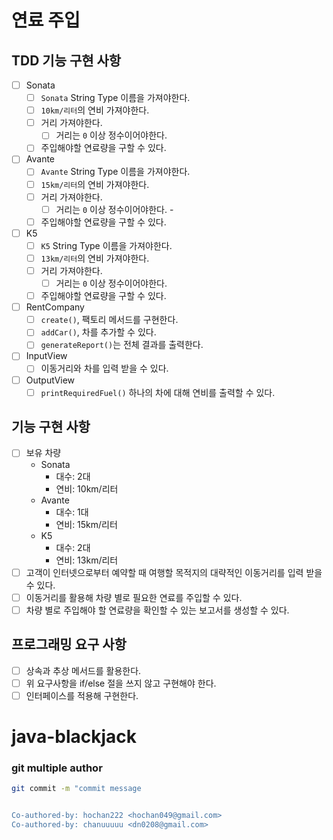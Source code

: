 # 연료 주입

## TDD 기능 구현 사항

- [ ] Sonata
  - [ ] `Sonata` String Type 이름을 가져야한다.
  - [ ] `10km/리터`의 연비 가져야한다.
  - [ ] 거리 가져야한다.
    - [ ] 거리는 `0` 이상 정수이어야한다.  
  - [ ] 주입해야할 연료량을 구할 수 있다.
- [ ] Avante
  - [ ] `Avante` String Type 이름을 가져야한다.
  - [ ] `15km/리터`의 연비 가져야한다.
  - [ ] 거리 가져야한다.
    - [ ] 거리는 `0` 이상 정수이어야한다.  - 
  - [ ] 주입해야할 연료량을 구할 수 있다.
- [ ] K5
  - [ ] `K5` String Type 이름을 가져야한다.
  - [ ] `13km/리터`의 연비 가져야한다.
  - [ ] 거리 가져야한다.
    - [ ] 거리는 `0` 이상 정수이어야한다.  
  - [ ] 주입해야할 연료량을 구할 수 있다.
- [ ] RentCompany
  - [ ] `create()`, 팩토리 메서드를 구현한다.
  - [ ] `addCar()`, 차를 추가할 수 있다.
  - [ ] `generateReport()`는 전체 결과를 출력한다.
- [ ] InputView
  - [ ] 이동거리와 차를 입력 받을 수 있다.
- [ ] OutputView
  - [ ] `printRequiredFuel()` 하나의 차에 대해 연비를 출력할 수 있다.
  
## 기능 구현 사항

- [ ] 보유 차량
  - Sonata 
    - 대수: 2대
    - 연비: 10km/리터 
  - Avante 
    - 대수: 1대
    - 연비: 15km/리터
  - K5 
    - 대수: 2대
    - 연비: 13km/리터
- [ ] 고객이 인터넷으로부터 예약할 때 여행할 목적지의 대략적인 이동거리를 입력 받을 수 있다.
- [ ] 이동거리를 활용해 차량 별로 필요한 연료를 주입할 수 있다.
- [ ] 차량 별로 주입해야 할 연료량을 확인할 수 있는 보고서를 생성할 수 있다.

## 프로그래밍 요구 사항

- [ ] 상속과 추상 메서드를 활용한다.
- [ ] 위 요구사항을 if/else 절을 쓰지 않고 구현해야 한다.
- [ ] 인터페이스를 적용해 구현한다.

# java-blackjack


### git multiple author

```bash
git commit -m "commit message


Co-authored-by: hochan222 <hochan049@gmail.com>
Co-authored-by: chanuuuuu <dn0208@gmail.com>
```